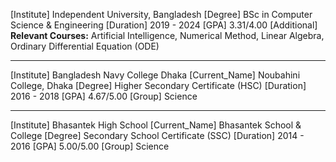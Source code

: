 [Institute]
Independent University, Bangladesh
[Degree]
BSc in Computer Science & Engineering
[Duration]
2019 - 2024
[GPA]
3.31/4.00
[Additional]
**Relevant Courses:** Artificial Intelligence, Numerical Method, Linear Algebra, Ordinary Differential Equation (ODE)

---

[Institute]
Bangladesh Navy College Dhaka
[Current_Name]
Noubahini College, Dhaka
[Degree]
Higher Secondary Certificate (HSC)
[Duration]
2016 - 2018
[GPA]
4.67/5.00
[Group]
Science

---

[Institute]
Bhasantek High School
[Current_Name]
Bhasantek School & College
[Degree]
Secondary School Certificate (SSC)
[Duration]
2014 - 2016
[GPA]
5.00/5.00
[Group]
Science
